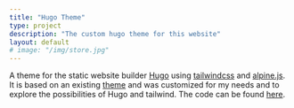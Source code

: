 ```yaml
---
title: "Hugo Theme"
type: project
description: "The custom hugo theme for this website"
layout: default
# image: "/img/store.jpg"
---
```


A theme for the static website builder [Hugo](https://gohugo.io) using [tailwindcss](https://tailwindcss.com/) and [alpine.js](https://alpinejs.dev/).
It is based on an existing [theme](https://github.com/gurusabarish/hugo-profile) and was customized for my needs and to explore the possibilities of Hugo and tailwind.
The code can be found [here](https://github.com/FlorianRaichle/FlorianRaichle).
